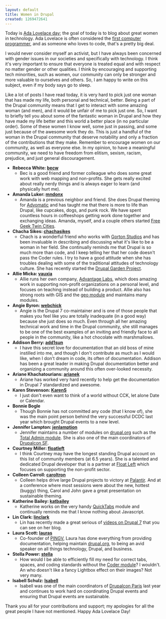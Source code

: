 ```yaml
---
layout: default
title: Women in Drupal
created: 1269472641
---
```

Today is [Ada Lovelace day](http://findingada.com/); the goal of today is to blog about great women in technology.  Ada Lovelace is often considered the [first computer programmer](http://en.wikipedia.org/wiki/Ada_Lovelace), and as someone who loves to code, that's a pretty big deal.

I would never consider myself an activist, but I have always been concerned with gender issues in our societies and specifically with technology.  I think it's very important to ensure that everyone is treated equal and with respect no matter gender or other qualities.  I think by encouraging and supporting tech minorities, such as women, our community can only be stronger and more valuable to ourselves and others.  So, I am happy to write on this subject, even if my body says go to sleep.

Like a lot of posts I have read today, it is very hard to pick just one woman that has made my life, both personal and technical, better.  Being a part of the Drupal community means that I get to interact with some amazing woman (and men), and it would be unfair of me to pick just one.  So, I want to briefly tell you about some of the fantastic woman in Drupal and how they have made my life better and this world a better place (in no particular order).  Some of these women I know well, some just in passing, and some just because of the awesome work they do.  This is just a handful of the woman in the Drupal community that deserve notability and only a fraction of the contributions that they make.  Remember to encourage women on our community, as well as everyone else.  In my opinion, to have a meaningful community, we need to have freedom from elitism, sexism, racism, prejudice, and just general discouragement.

* **Rebecca White: [becw](http://drupal.org/user/81067)**
   * Bec is a good friend and former colleague who does some great work with web mapping and non-profits.  She gets really excited about really nerdy things and is always eager to learn (and physically hurt me).
* **Amanda Luker: [mndonx](http://drupal.org/user/70470)**
   * Amanda is a previous neighbor and friend.  She does Drupal theming for [Advomatic](http://www.advomatic.com/) and has taught me that there is more to life than Drupal, like cupcakes, dogs, and punk rock.  We have spent countless hours in coffeeshops getting work done together and exchanging ideas.  Amanda, myself, and a couple others started [Free Geek Twin Cities](http://freegeektwincities.org/).
* **Chacha Sikes: [chachasikes](http://drupal.org/user/50674)** 
   * Chach is a wonderful friend who works with [Gorton Studios](http://www.gortonstudios.com/) and has been invaluable in describing and discussing what it's like to be a woman in her field.  She continually reminds me that Drupal is so much more than code, and I keep telling her that her code doesn't pass the Coder rules.  I try to have a good attitude when she has troubles dealing with some of the traditional attitudes of technology culture.  She has recently started the [Drupal Garden Project](http://garden.localbiology.org/).
* **Allie Micka: [vauxia](http://drupal.org/user/15091)**
   * Allie runs her own company, [Advantage Labs](http://www.advantagelabs.com/), which does amazing work in supporting non-profit organizations on a personal level, and focuses on teaching instead of building a product.  Allie also has strong roots with GIS and the [geo module](http://drupal.org/project/geo) and maintains many modules.
* **Angie Byron: [webchick](http://drupal.org/user/24967)**
    * Angie is the Drupal 7 co-maintainer and is one of those people that makes you feel like you are totally inadequate (in a good way) because she just does so much.  Even through all her amazing technical work and time in the Drupal community, she still manages to be one of the best examples of an inviting and friendly face to all people in the community, like a hot chocolate with marshmallows.
* **Addison Berry: [add1sun](http://drupal.org/user/65088)**
    * I have this secret love for documentation that an old boss of mine instilled into me, and though I don't contribute as much as I would like, when I don't dream in code, its often of documentation.  Addison has been a great leader in making Drupal documentation better and organizing a community around this often over-looked necessity.
* **Ariane Khachatourians: [arianek](http://drupal.org/user/158886)**
  * Ariane has worked very hard recently to help get the documentation in Drupal 7 standardized and awesome.
* **Karen Stevenson: [KarenS](http://drupal.org/user/45874)**
  * I just don't even want to think of a world without CCK, let alone Date or Calendar.
* **Bonnie Bogle**
   * Though Bonnie has not committed any code (that I know of), she was the main point person behind the very successful DCDC last year which brought Drupal events to a new level.
* **Jennifer Lampton: [jenlamption](http://drupal.org/user/85586)**
   * Jennifer maintains a number of modules on [drupal.org](http://drupal.org) such as the [Total Admin module](http://drupal.org/project/total_control).  She is also one of the main coordinators of [Drupalcon SF](http://sf2010.drupal.org/).
* **Courtney Miller: [floatleft](http://drupal.org/user/5253)**
   * I think Courtney may have the longest standing Drupal account on this list of community members (at 6.5 years).  She is a talented and dedicated Drupal developer that is a partner at [Float Left](http://www.floatleft.org/) which focuses on supporting the non-profit sector.
* **Colleen Carroll: [caroltron](http://drupal.org/user/171342)** 
   * Colleen helps drive large Drupal projects to victory at [Palantir](http://www.palantir.net/).  And at a conference where most sessions were about the new, hottest (buggy) thing, Carol and John gave a great presentation on sustainable theming.
* **Katherine Bailey: [katbailey](http://drupal.org/user/172987)**
  * Katherine works on the very handy [QuickTabs](http://drupal.org/project/quicktabs) module and continually reminds me that I know nothing about Javascript.
* **Lin Clark: [linclark](http://drupal.org/user/396253)**
  * Lin has recently made a great serious of [videos on Drupal 7](http://lin-clark.com/) that you can see on her blog.
* **Laura Scott: [lauras](http://drupal.org/user/18973)**
  * Co-founder of [PINGV](http://pingv.com/), Laura has done everything from providing documentation, helping maintain [drupal.org](http://drupal.org), to being an avid speaker on all things technology, Drupal, and business.
* **Stella Power: [stella](http://drupal.org/user/66894)**
   * How would I be able to efficiently fill my need for correct tabs, spaces, and coding standards without the [Coder module](http://drupal.org/project/coder)?  I wouldn't.  An who doesn't like a fancy Lightbox effect on their images?  Not very many.
* **Isabell Schulz: [Isabell](http://drupal.org/user/354781)**
  * Isabell was one of the main coordinators of [Drupalcon Paris](http://paris2009.drupalcon.org/) last year and continues to work hard on coordinating Drupal events and ensuring that Drupal events are sustainable.

Thank you all for your contributions and support; my apologies for all the great people I have not mentioned.  Happy Ada Lovelace Day!

